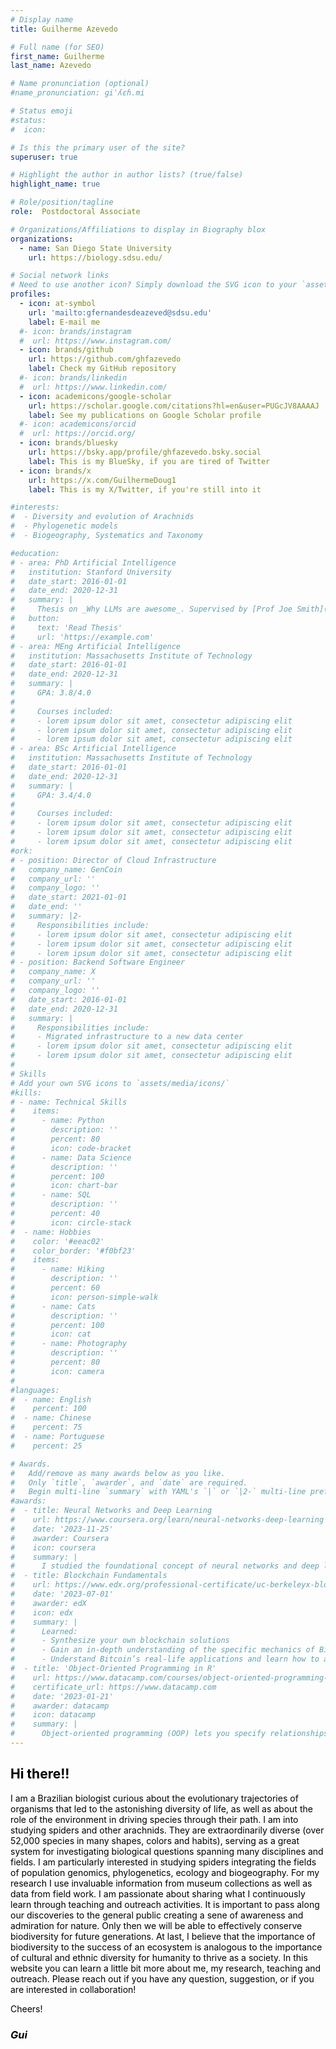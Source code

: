 ```yaml
---
# Display name
title: Guilherme Azevedo

# Full name (for SEO)
first_name: Guilherme
last_name: Azevedo

# Name pronunciation (optional)
#name_pronunciation: ɡiˈʎɛɦ.mi

# Status emoji
#status:
#  icon: 

# Is this the primary user of the site?
superuser: true

# Highlight the author in author lists? (true/false)
highlight_name: true

# Role/position/tagline
role:  Postdoctoral Associate

# Organizations/Affiliations to display in Biography blox
organizations:
  - name: San Diego State University
    url: https://biology.sdsu.edu/

# Social network links
# Need to use another icon? Simply download the SVG icon to your `assets/media/icons/` folder.
profiles:
  - icon: at-symbol
    url: 'mailto:gfernandesdeazeved@sdsu.edu'
    label: E-mail me
  #- icon: brands/instagram
  #  url: https://www.instagram.com/
  - icon: brands/github
    url: https://github.com/ghfazevedo
    label: Check my GitHub repository
  #- icon: brands/linkedin
  #  url: https://www.linkedin.com/
  - icon: academicons/google-scholar
    url: https://scholar.google.com/citations?hl=en&user=PUGcJV8AAAAJ
    label: See my publications on Google Scholar profile
  #- icon: academicons/orcid
  #  url: https://orcid.org/
  - icon: brands/bluesky
    url: https://bsky.app/profile/ghfazevedo.bsky.social
    label: This is my BlueSky, if you are tired of Twitter
  - icon: brands/x
    url: https://x.com/GuilhermeDoug1
    label: This is my X/Twitter, if you're still into it

#interests:
#  - Diversity and evolution of Arachnids
#  - Phylogenetic models
#  - Biogeography, Systematics and Taxonomy

#education:
# - area: PhD Artificial Intelligence
#   institution: Stanford University
#   date_start: 2016-01-01
#   date_end: 2020-12-31
#   summary: |
#     Thesis on _Why LLMs are awesome_. Supervised by [Prof Joe Smith](https://example.com). Presented papers at 5 IEEE conferences with the contributions being published in 2 Springer journals.
#   button:
#     text: 'Read Thesis'
#     url: 'https://example.com'
# - area: MEng Artificial Intelligence
#   institution: Massachusetts Institute of Technology
#   date_start: 2016-01-01
#   date_end: 2020-12-31
#   summary: |
#     GPA: 3.8/4.0
#
#     Courses included:
#     - lorem ipsum dolor sit amet, consectetur adipiscing elit
#     - lorem ipsum dolor sit amet, consectetur adipiscing elit
#     - lorem ipsum dolor sit amet, consectetur adipiscing elit
# - area: BSc Artificial Intelligence
#   institution: Massachusetts Institute of Technology
#   date_start: 2016-01-01
#   date_end: 2020-12-31
#   summary: |
#     GPA: 3.4/4.0
#     
#     Courses included:
#     - lorem ipsum dolor sit amet, consectetur adipiscing elit
#     - lorem ipsum dolor sit amet, consectetur adipiscing elit
#     - lorem ipsum dolor sit amet, consectetur adipiscing elit
#ork:
# - position: Director of Cloud Infrastructure
#   company_name: GenCoin
#   company_url: ''
#   company_logo: ''
#   date_start: 2021-01-01
#   date_end: ''
#   summary: |2-
#     Responsibilities include:
#     - lorem ipsum dolor sit amet, consectetur adipiscing elit
#     - lorem ipsum dolor sit amet, consectetur adipiscing elit
#     - lorem ipsum dolor sit amet, consectetur adipiscing elit
# - position: Backend Software Engineer
#   company_name: X
#   company_url: ''
#   company_logo: ''
#   date_start: 2016-01-01
#   date_end: 2020-12-31
#   summary: |
#     Responsibilities include:
#     - Migrated infrastructure to a new data center
#     - lorem ipsum dolor sit amet, consectetur adipiscing elit
#     - lorem ipsum dolor sit amet, consectetur adipiscing elit
#
# Skills
# Add your own SVG icons to `assets/media/icons/`
#kills:
# - name: Technical Skills
#    items:
#      - name: Python
#        description: ''
#        percent: 80
#        icon: code-bracket
#      - name: Data Science
#        description: ''
#        percent: 100
#        icon: chart-bar
#      - name: SQL
#        description: ''
#        percent: 40
#        icon: circle-stack
#  - name: Hobbies
#    color: '#eeac02'
#    color_border: '#f0bf23'
#    items:
#      - name: Hiking
#        description: ''
#        percent: 60
#        icon: person-simple-walk
#      - name: Cats
#        description: ''
#        percent: 100
#        icon: cat
#      - name: Photography
#        description: ''
#        percent: 80
#        icon: camera
#
#languages:
#  - name: English
#    percent: 100
#  - name: Chinese
#    percent: 75
#  - name: Portuguese
#    percent: 25

# Awards.
#   Add/remove as many awards below as you like.
#   Only `title`, `awarder`, and `date` are required.
#   Begin multi-line `summary` with YAML's `|` or `|2-` multi-line prefix and indent 2 spaces below.
#awards:
#  - title: Neural Networks and Deep Learning
#    url: https://www.coursera.org/learn/neural-networks-deep-learning
#    date: '2023-11-25'
#    awarder: Coursera
#    icon: coursera
#    summary: |
#      I studied the foundational concept of neural networks and deep learning. By the end, I was familiar with the significant technological #trends driving the rise of deep learning; build, train, and apply fully connected deep neural networks; implement efficient (vectorized) #neural networks; identify key parameters in a neural network’s architecture; and apply deep learning to your own applications.
#  - title: Blockchain Fundamentals
#    url: https://www.edx.org/professional-certificate/uc-berkeleyx-blockchain-fundamentals
#    date: '2023-07-01'
#    awarder: edX
#    icon: edx
#    summary: |
#      Learned:
#      - Synthesize your own blockchain solutions
#      - Gain an in-depth understanding of the specific mechanics of Bitcoin
#      - Understand Bitcoin’s real-life applications and learn how to attack and destroy Bitcoin, Ethereum, smart contracts and Dapps, and #alternatives to Bitcoin’s Proof-of-Work consensus algorithm
#  - title: 'Object-Oriented Programming in R'
#    url: https://www.datacamp.com/courses/object-oriented-programming-with-s3-and-r6-in-r
#    certificate_url: https://www.datacamp.com
#    date: '2023-01-21'
#    awarder: datacamp
#    icon: datacamp
#    summary: |
#      Object-oriented programming (OOP) lets you specify relationships between functions and the objects that they can act on, helping you manage complexity in your code. This is an intermediate level course, providing an introduction to OOP, using the S3 and R6 systems. S3 is #a reat day-to-day R programming tool that simplifies some of the functions that you write. R6 is especially useful for industry-specific analyses, working with web APIs, and building GUIs.
---
```


## <span style="color:#000000 "> Hi there!!  </span>

<span style="color:#000000 ">I am a Brazilian biologist curious about the evolutionary trajectories of organisms that led to the astonishing diversity of life, as well as about the role of the environment in driving species through their path. I am into studying spiders and other arachnids. They are extraordinarily diverse (over 52,000 species in many shapes, colors and habits), serving as a great system for investigating biological questions spanning many disciplines and fields. I am particularly interested in studying spiders integrating the fields of population genomics, phylogenetics, ecology and biogeography. For my research I use invaluable information from museum collections as well as data from field work. I am passionate about sharing what I continuously learn through teaching and outreach activities. It is important to pass along our discoveries to the general public creating a sene of awareness and admiration for nature. Only then we will be able to effectively conserve biodiversity for future generations. At last, I believe that the importance of biodiversity to the success of an ecosystem is analogous to the importance of cultural and ethnic diversity for humanity to thrive as a society. In this website you can learn a little bit more about me, my research, teaching and outreach.  </span>
<span style="color:#000000 "> Please reach out if you have any question, suggestion, or if you are interested in collaboration! </span>
  
<span style="color:#000000 "> Cheers! </span>

### <span style="color:#000000 "> *Gui* </span>










































